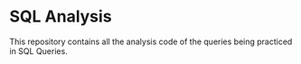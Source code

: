 # SQL Analysis
This repository contains all the analysis code of the queries being practiced in SQL Queries.
